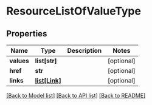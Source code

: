 # ResourceListOfValueType

## Properties
Name | Type | Description | Notes
------------ | ------------- | ------------- | -------------
**values** | **list[str]** |  | [optional] 
**href** | **str** |  | [optional] 
**links** | [**list[Link]**](Link.md) |  | [optional] 

[[Back to Model list]](../README.md#documentation-for-models) [[Back to API list]](../README.md#documentation-for-api-endpoints) [[Back to README]](../README.md)


